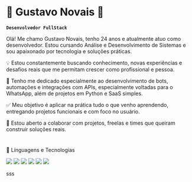 # 💢 Gustavo Novais 💢

**`Desenvolvedor FullStack`**

Olá! Me chamo Gustavo Novais, tenho 24 anos e atualmente atuo como desenvolvedor. Estou cursando Análise e Desenvolvimento de Sistemas e sou apaixonado por tecnologia e soluções práticas.

💡 Estou constantemente buscando conhecimento, novas experiências e desafios reais que me permitam crescer como profissional e pessoa.

🚀 Tenho me dedicado especialmente ao desenvolvimento de bots, automações e integrações com APIs, especialmente voltadas para o WhatsApp, além de projetos em Python e SaaS simples.

✅ Meu objetivo é aplicar na prática tudo o que venho aprendendo, entregando projetos funcionais e com foco no usuário.

🤝 Estou aberto a colaborar com projetos, freelas e times que queiram construir soluções reais.
#
🧰 Línguagens e Tecnologias
<p> <img src="https://img.shields.io/badge/Python-3776AB?style=for-the-badge&logo=python&logoColor=white"/> <img src="https://img.shields.io/badge/C++-00599C?style=for-the-badge&logo=c%2b%2b&logoColor=white"/> <img src="https://img.shields.io/badge/JavaScript-F7DF1E?style=for-the-badge&logo=javascript&logoColor=black"/> <img src="https://img.shields.io/badge/PHP-777BB4?style=for-the-badge&logo=php&logoColor=white"/> <img src="https://img.shields.io/badge/HTML5-E34F26?style=for-the-badge&logo=html5&logoColor=white"/> <img src="https://img.shields.io/badge/CSS3-1572B6?style=for-the-badge&logo=css3&logoColor=white"/> </p>



sss
